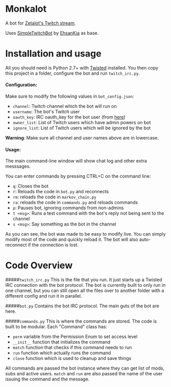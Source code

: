 **Monkalot**
===============
A bot for [Zetalot's Twitch stream](https://twitch.tv/zetalot).

Uses [SimpleTwitchBot](https://github.com/EhsanKia/SimpleTwitchBot) by [EhsanKia](https://github.com/EhsanKia/) as base.

# Installation and usage
All you should need is Python 2.7+ with [Twisted](https://twistedmatrix.com/trac/) installed.
You then copy this project in a folder, configure the bot and run `twitch_irc.py`.

#### Configuration:
Make sure to modify the following values in `bot_config.json`:
- `channel`: Twitch channel which the bot will run on
- `username`: The bot's Twitch user
- `oauth_key`: IRC oauth_key for the bot user (from [here](http://twitchapps.com/tmi/))
- `owner_list`: List of Twitch users which have admin powers on bot
- `ignore_list`: List of Twitch users which will be ignored by the bot

**Warning**: Make sure all channel and user names above are in lowercase.

#### Usage:
The main command-line window will show chat log and other extra messsages.

You can enter commands by pressing CTRL+C on the command line:
- `q`: Closes the bot
- `r`: Reloads the code in `bot.py` and reconnects
- `rm`: reloads the code in `markov_chain.py`
- `ra`: reloads the code in `commands.py` and reloads commands
- `p`: Pauses bot, ignoring commands from non-admins
- `t <msg>`: Runs a test command with the bot's reply not being sent to the channel
- `s <msg>`: Say something as the bot in the channel

As you can see, the bot was made to be easy to modify live.
You can simply modify most of the code and quickly reload it.
The bot will also auto-reconnect if the connection is lost.

# Code Overview

#####`twitch_irc.py`
This is the file that you run. It just starts up a Twisted IRC connection with the bot protocol.
The bot is currently built to only run in one channel, but you can still open all the files over
to another folder with a different config and run it in parallel.

#####`bot.py`
Contains the bot IRC protocol. The main guts of the bot are here.

#####`commands.py`
This is where the commands are stored. The code is built to be modular.
Each "Command" class has:
- `perm` variable from the Permission Enum to set access level
- `__init__` function that initializes the command
- `match` function that checks if this command needs to run
- `run` function which actually runs the command
- `close` function which is used to cleanup and save things

All commands are passed the bot instance where they can get list of mods, subs and active users.
`match` and `run` are also passed the name of the user issuing the command and the message.
